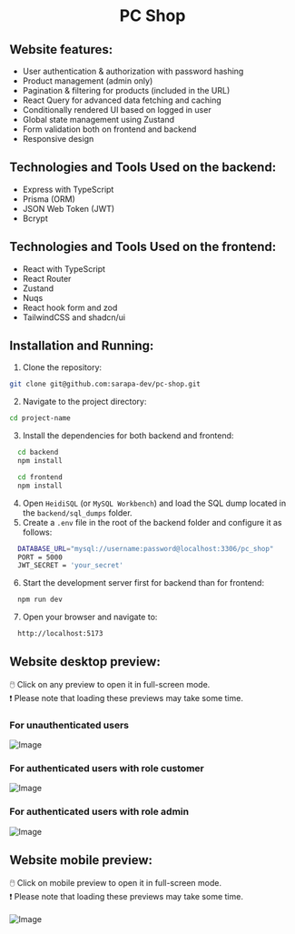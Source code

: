 <h1 align="center">PC Shop</h1> 

## Website features:
- User authentication & authorization with password hashing
- Product management (admin only)
- Pagination & filtering for products (included in the URL)
- React Query for advanced data fetching and caching
- Conditionally rendered UI based on logged in user
- Global state management using Zustand
- Form validation both on frontend and backend
- Responsive design

## Technologies and Tools Used on the backend:

- Express with TypeScript
- Prisma (ORM)
- JSON Web Token (JWT)
- Bcrypt

## Technologies and Tools Used on the frontend:

- React with TypeScript
- React Router
- Zustand
- Nuqs
- React hook form and zod
- TailwindCSS and shadcn/ui


## Installation and Running:

1. Clone the repository: 
  ```sh
  git clone git@github.com:sarapa-dev/pc-shop.git
  ```
2. Navigate to the project directory: 
  ```sh
  cd project-name
  ```
3. Install the dependencies for both backend and frontend:
 ```sh
   cd backend
   npm install

   cd frontend
   npm install
 ```
4. Open `HeidiSQL` (or `MySQL Workbench`) and load the SQL dump located in the `backend/sql_dumps` folder.
5. Create a `.env` file in the root of the backend folder and configure it as follows:
 ```sh
   DATABASE_URL="mysql://username:password@localhost:3306/pc_shop"
   PORT = 5000
   JWT_SECRET = 'your_secret'
 ```
6. Start the development server first for backend than for frontend:
 ```sh
   npm run dev
 ```
7. Open your browser and navigate to:
 ```sh
   http://localhost:5173
 ```

## Website desktop preview:
🖱️ Click on any preview to open it in full-screen mode. <br />
❗ Please note that loading these previews may take some time.

### For unauthenticated users
![Image](https://github.com/user-attachments/assets/64a42d41-8b14-4f1e-b4d4-d67c6f16344a)
### For authenticated users with role customer
![Image](https://github.com/user-attachments/assets/c7246077-b978-49cf-a0df-1ddbd3b566ad)
### For authenticated users with role admin
![Image](https://github.com/user-attachments/assets/637af479-f0a0-4cae-b1d4-c8535b5eca3f)


## Website mobile preview:
🖱️ Click on mobile preview to open it in full-screen mode. <br />
❗ Please note that loading these previews may take some time. <br /><br />
![Image](https://github.com/user-attachments/assets/c1a7f8cc-9ee8-4070-b341-76eb0fa44c6b)
